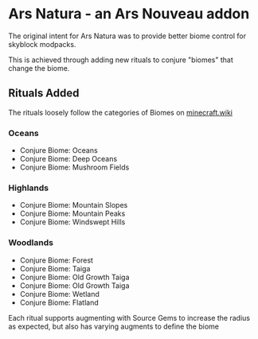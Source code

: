 # Ars Natura - an Ars Nouveau addon

The original intent for Ars Natura was to provide better biome control for skyblock modpacks.

This is achieved through adding new rituals to conjure "biomes" that change the biome.

## Rituals Added

The rituals loosely follow the categories of Biomes on [minecraft.wiki](https://minecraft.wiki/w/Biome)

### Oceans
- Conjure Biome: Oceans
- Conjure Biome: Deep Oceans
- Conjure Biome: Mushroom Fields

### Highlands
- Conjure Biome: Mountain Slopes
- Conjure Biome: Mountain Peaks
- Conjure Biome: Windswept Hills

### Woodlands
- Conjure Biome: Forest
- Conjure Biome: Taiga
- Conjure Biome: Old Growth Taiga
- Conjure Biome: Old Growth Taiga 
- Conjure Biome: Wetland
- Conjure Biome: Flatland

Each ritual  supports augmenting with Source Gems to increase the radius as expected, but also has varying augments to define the biome